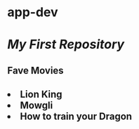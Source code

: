 # app-dev
<h1><em>My First Repository</h1></em>
<h2>Fave Movies<h2>
  <li>Lion King</li>
  <li>Mowgli</li>
  <li>How to train your Dragon</li>
